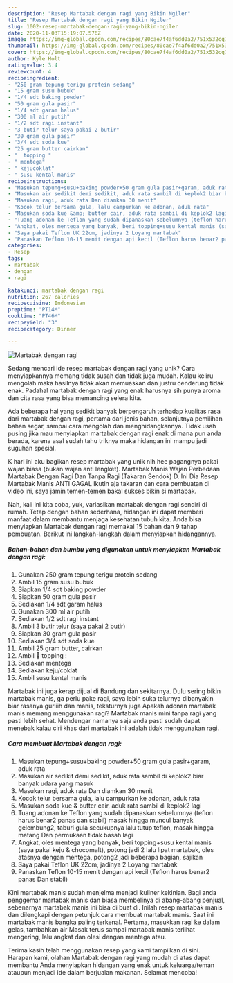 ```yaml
---
description: "Resep Martabak dengan ragi yang Bikin Ngiler"
title: "Resep Martabak dengan ragi yang Bikin Ngiler"
slug: 1002-resep-martabak-dengan-ragi-yang-bikin-ngiler
date: 2020-11-03T15:19:07.576Z
image: https://img-global.cpcdn.com/recipes/80cae7f4af6dd0a2/751x532cq70/martabak-dengan-ragi-foto-resep-utama.jpg
thumbnail: https://img-global.cpcdn.com/recipes/80cae7f4af6dd0a2/751x532cq70/martabak-dengan-ragi-foto-resep-utama.jpg
cover: https://img-global.cpcdn.com/recipes/80cae7f4af6dd0a2/751x532cq70/martabak-dengan-ragi-foto-resep-utama.jpg
author: Kyle Holt
ratingvalue: 3.4
reviewcount: 4
recipeingredient:
- "250 gram tepung terigu protein sedang"
- "15 gram susu bubuk"
- "1/4 sdt baking powder"
- "50 gram gula pasir"
- "1/4 sdt garam halus"
- "300 ml air putih"
- "1/2 sdt ragi instant"
- "3 butir telur saya pakai 2 butir"
- "30 gram gula pasir"
- "3/4 sdt soda kue"
- "25 gram butter cairkan"
- "  topping "
- " mentega"
- " kejucoklat"
- " susu kental manis"
recipeinstructions:
- "Masukan tepung+susu+baking powder+50 gram gula pasir+garam, aduk rata"
- "Masukan air sedikit demi sedikit, aduk rata sambil di keplok2 biar banyak udara yang masuk"
- "Masukan ragi, aduk rata Dan diamkan 30 menit"
- "Kocok telur bersama gula, lalu campurkan ke adonan, aduk rata"
- "Masukan soda kue &amp; butter cair, aduk rata sambil di keplok2 lagi"
- "Tuang adonan ke Teflon yang sudah dipanaskan sebelumnya (teflon harus benar2 panas dan stabil) masak hingga muncul banyak gelembung2, taburi gula secukupnya lalu tutup teflon, masak hingga matang Dan permukaan tidak basah lagi"
- "Angkat, oles mentega yang banyak, beri topping+susu kental manis (saya pakai keju &amp; chocomalt), potong jadi 2 lalu lipat martabak, oles atasnya dengan mentega, potong2 jadi beberapa bagian, sajikan"
- "Saya pakai Teflon UK 22cm, jadinya 2 Loyang martabak"
- "Panaskan Teflon 10-15 menit dengan api kecil (Teflon harus benar2 panas Dan stabil)"
categories:
- Resep
tags:
- martabak
- dengan
- ragi

katakunci: martabak dengan ragi 
nutrition: 267 calories
recipecuisine: Indonesian
preptime: "PT14M"
cooktime: "PT46M"
recipeyield: "3"
recipecategory: Dinner

---
```



![Martabak dengan ragi](https://img-global.cpcdn.com/recipes/80cae7f4af6dd0a2/751x532cq70/martabak-dengan-ragi-foto-resep-utama.jpg)

Sedang mencari ide resep martabak dengan ragi yang unik? Cara menyiapkannya memang tidak susah dan tidak juga mudah. Kalau keliru mengolah maka hasilnya tidak akan memuaskan dan justru cenderung tidak enak. Padahal martabak dengan ragi yang enak harusnya sih punya aroma dan cita rasa yang bisa memancing selera kita.

Ada beberapa hal yang sedikit banyak berpengaruh terhadap kualitas rasa dari martabak dengan ragi, pertama dari jenis bahan, selanjutnya pemilihan bahan segar, sampai cara mengolah dan menghidangkannya. Tidak usah pusing jika mau menyiapkan martabak dengan ragi enak di mana pun anda berada, karena asal sudah tahu triknya maka hidangan ini mampu jadi suguhan spesial.

K hari ini aku bagikan resep martabak yang unik nih hee pagangnya pakai wajan biasa (bukan wajan anti lengket). Martabak Manis Wajan Perbedaan Martabak Dengan Ragi Dan Tanpa Ragi (Takaran Sendok) D. Ini Dia Resep Martabak Manis ANTI GAGAL Ikutin aja takaran dan cara pembuatan di video ini, saya jamin temen-temen bakal sukses bikin si martabak.


Nah, kali ini kita coba, yuk, variasikan martabak dengan ragi sendiri di rumah. Tetap dengan bahan sederhana, hidangan ini dapat memberi manfaat dalam membantu menjaga kesehatan tubuh kita. Anda bisa menyiapkan Martabak dengan ragi memakai 15 bahan dan 9 tahap pembuatan. Berikut ini langkah-langkah dalam menyiapkan hidangannya.

<!--inarticleads1-->

##### Bahan-bahan dan bumbu yang digunakan untuk menyiapkan Martabak dengan ragi:

1. Gunakan 250 gram tepung terigu protein sedang
1. Ambil 15 gram susu bubuk
1. Siapkan 1/4 sdt baking powder
1. Siapkan 50 gram gula pasir
1. Sediakan 1/4 sdt garam halus
1. Gunakan 300 ml air putih
1. Sediakan 1/2 sdt ragi instant
1. Ambil 3 butir telur (saya pakai 2 butir)
1. Siapkan 30 gram gula pasir
1. Sediakan 3/4 sdt soda kue
1. Ambil 25 gram butter, cairkan
1. Ambil  💝 topping :
1. Sediakan  mentega
1. Sediakan  keju/coklat
1. Ambil  susu kental manis


Martabak ini juga kerap dijual di Bandung dan sekitarnya. Dulu sering bikin martabak manis, ga perlu pake ragi, saya lebih suka telurnya dibanyakin biar rasanya guriiih dan manis, teksturnya juga Apakah adonan martabak manis memang menggunakan ragi? Martabak manis mini tanpa ragi yang pasti lebih sehat. Mendengar namanya saja anda pasti sudah dapat menebak kalau ciri khas dari martabak ini adalah tidak menggunakan ragi. 

<!--inarticleads2-->

##### Cara membuat Martabak dengan ragi:

1. Masukan tepung+susu+baking powder+50 gram gula pasir+garam, aduk rata
1. Masukan air sedikit demi sedikit, aduk rata sambil di keplok2 biar banyak udara yang masuk
1. Masukan ragi, aduk rata Dan diamkan 30 menit
1. Kocok telur bersama gula, lalu campurkan ke adonan, aduk rata
1. Masukan soda kue &amp; butter cair, aduk rata sambil di keplok2 lagi
1. Tuang adonan ke Teflon yang sudah dipanaskan sebelumnya (teflon harus benar2 panas dan stabil) masak hingga muncul banyak gelembung2, taburi gula secukupnya lalu tutup teflon, masak hingga matang Dan permukaan tidak basah lagi
1. Angkat, oles mentega yang banyak, beri topping+susu kental manis (saya pakai keju &amp; chocomalt), potong jadi 2 lalu lipat martabak, oles atasnya dengan mentega, potong2 jadi beberapa bagian, sajikan
1. Saya pakai Teflon UK 22cm, jadinya 2 Loyang martabak
1. Panaskan Teflon 10-15 menit dengan api kecil (Teflon harus benar2 panas Dan stabil)


Kini martabak manis sudah menjelma menjadi kuliner kekinian. Bagi anda penggemar martabak manis dan biasa membelinya di abang-abang penjual, sebenarnya martabak manis ini bisa di buat di. Inilah resep martabak manis dan dilengkapi dengan petunjuk cara membuat martabak manis. Saat ini martabak manis bangka paling terkenal. Pertama, masukkan ragi ke dalam gelas, tambahkan air Masak terus sampai martabak manis terlihat mengering, lalu angkat dan olesi dengan mentega atau. 

Terima kasih telah menggunakan resep yang kami tampilkan di sini. Harapan kami, olahan Martabak dengan ragi yang mudah di atas dapat membantu Anda menyiapkan hidangan yang enak untuk keluarga/teman ataupun menjadi ide dalam berjualan makanan. Selamat mencoba!
